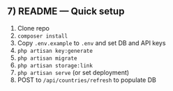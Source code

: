 ## 7) README — Quick setup

1. Clone repo
2. `composer install`
3. Copy `.env.example` to `.env` and set DB and API keys
4. `php artisan key:generate`
5. `php artisan migrate`
6. `php artisan storage:link`
7. `php artisan serve` (or set deployment)
8. POST to `/api/countries/refresh` to populate DB

